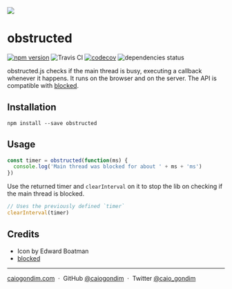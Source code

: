 <img src="http://rawgit.com/caiogondim/obstructed.js/master/img/logo.svg">

# obstructed
[![npm version](https://badge.fury.io/js/obstructed.svg)](https://badge.fury.io/js/obstructed) <img src="http://travis-ci.org/caiogondim/obstructed.js.svg?branch=master" alt="Travis CI"> [![codecov](https://codecov.io/gh/caiogondim/obstructed.js/branch/master/graph/badge.svg)](https://codecov.io/gh/caiogondim/obstructed.js) <img src="https://david-dm.org/caiogondim/obstructed.js/status.svg" alt="dependencies status">

obstructed.js checks if the main thread is busy, executing a callback whenever
it happens. It runs on the browser and on the server. The API is compatible with
[blocked](https://github.com/tj/node-blocked).

## Installation

```shell
npm install --save obstructed
```

## Usage

```js
const timer = obstructed(function(ms) {
  console.log('Main thread was blocked for about ' + ms + 'ms')
})
```

Use the returned timer and `clearInterval` on it to stop the lib on checking if
the main thread is blocked.

```js
// Uses the previously defined `timer`
clearInterval(timer)
```

## Credits
- Icon by Edward Boatman
- [blocked](https://github.com/tj/node-blocked)

---

[caiogondim.com](https://caiogondim.com) &nbsp;&middot;&nbsp;
GitHub [@caiogondim](https://github.com/caiogondim) &nbsp;&middot;&nbsp;
Twitter [@caio_gondim](https://twitter.com/caio_gondim)
